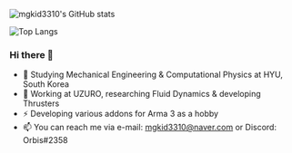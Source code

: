 ![mgkid3310's GitHub stats](https://mgkid3310-readme-stats.vercel.app/api?username=mgkid3310&theme=nord&show_icons=true&count_private=true&hide=contribs)  
  
![Top Langs](https://mgkid3310-readme-stats.vercel.app/api/top-langs/?username=mgkid3310&theme=nord&layout=compact&hide=jupyter%20notebook,roff&langs_count=4&exclude_repo=readme-stats,MGM_Orbis,MGM_sourcecode,RSF_Missions)

### Hi there 👋
- 🌱 Studying Mechanical Engineering & Computational Physics at HYU, South Korea  
- 🏢 Working at UZURO, researching Fluid Dynamics & developing Thrusters  
- ⚡ Developing various addons for Arma 3 as a hobby
- 📫 You can reach me via e-mail: mgkid3310@naver.com or Discord: Orbis#2358
